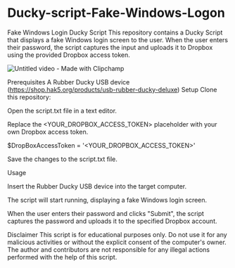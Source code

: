 # Ducky-script-Fake-Windows-Logon
Fake Windows Login Ducky Script
This repository contains a Ducky Script that displays a fake Windows login screen to the user. When the user enters their password, the script captures the input and uploads it to Dropbox using the provided Dropbox access token.

![Untitled video - Made with Clipchamp](https://user-images.githubusercontent.com/50125131/229378296-4ad8efad-9473-4a3d-b38f-b6e0664f0e87.gif)

Prerequisites
A Rubber Ducky USB device (https://shop.hak5.org/products/usb-rubber-ducky-deluxe)
Setup
Clone this repository:

Open the script.txt file in a text editor.

Replace the <YOUR_DROPBOX_ACCESS_TOKEN> placeholder with your own Dropbox access token.

$DropBoxAccessToken = '<YOUR_DROPBOX_ACCESS_TOKEN>'

Save the changes to the script.txt file.

Usage

Insert the Rubber Ducky USB device into the target computer.

The script will start running, displaying a fake Windows login screen.

When the user enters their password and clicks "Submit", the script captures the password and uploads it to the specified Dropbox account.

Disclaimer
This script is for educational purposes only. Do not use it for any malicious activities or without the explicit consent of the computer's owner. The author and contributors are not responsible for any illegal actions performed with the help of this script.
